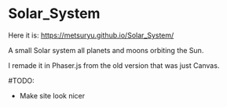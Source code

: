# Solar_System

Here it is:
https://metsuryu.github.io/Solar_System/

A small Solar system all planets and moons orbiting the Sun.

I remade it in Phaser.js from the old version that was just Canvas.

#TODO:

- Make site look nicer
